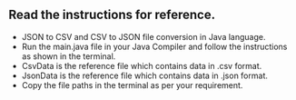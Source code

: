 Read the instructions for reference.
------------------------------------------------------------------------
- JSON to CSV and CSV to JSON file conversion in Java language.
- Run the main.java file in your Java Compiler and follow the instructions as shown in the terminal.
- CsvData is the reference file which contains data in .csv format.
- JsonData is the reference file which contains data in .json format. 
- Copy the file paths in the terminal as per your requirement.
